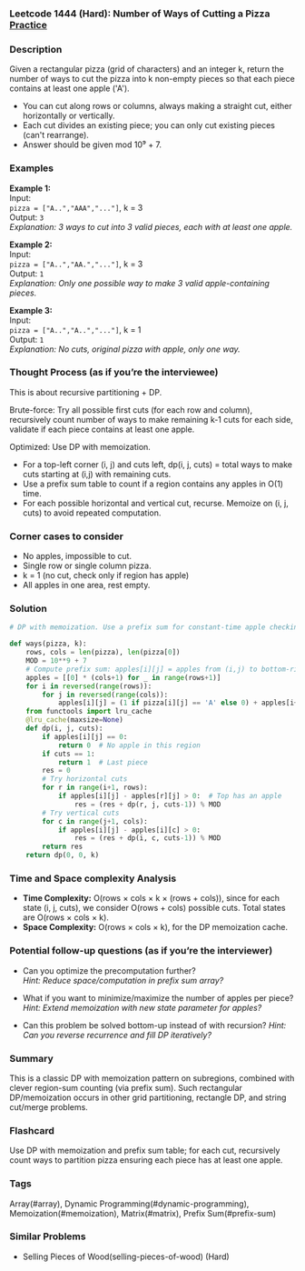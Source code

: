 ### Leetcode 1444 (Hard): Number of Ways of Cutting a Pizza [Practice](https://leetcode.com/problems/number-of-ways-of-cutting-a-pizza)

### Description  
Given a rectangular pizza (grid of characters) and an integer k, return the number of ways to cut the pizza into k non-empty pieces so that each piece contains at least one apple ('A').
- You can cut along rows or columns, always making a straight cut, either horizontally or vertically.
- Each cut divides an existing piece; you can only cut existing pieces (can't rearrange).
- Answer should be given mod 10⁹ + 7.

### Examples  

**Example 1:**  
Input:  
`pizza = ["A..","AAA","..."]`, k = 3  
Output: `3`  
*Explanation: 3 ways to cut into 3 valid pieces, each with at least one apple.*

**Example 2:**  
Input:  
`pizza = ["A..","AA.","..."]`, k = 3  
Output: `1`  
*Explanation: Only one possible way to make 3 valid apple-containing pieces.*

**Example 3:**  
Input:  
`pizza = ["A..","A..","..."]`, k = 1  
Output: `1`  
*Explanation: No cuts, original pizza with apple, only one way.*


### Thought Process (as if you’re the interviewee)  

This is about recursive partitioning + DP.

Brute-force: Try all possible first cuts (for each row and column), recursively count number of ways to make remaining k-1 cuts for each side, validate if each piece contains at least one apple.

Optimized: Use DP with memoization.
- For a top-left corner (i, j) and cuts left, dp(i, j, cuts) = total ways to make cuts starting at (i,j) with remaining cuts.
- Use a prefix sum table to count if a region contains any apples in O(1) time.
- For each possible horizontal and vertical cut, recurse. Memoize on (i, j, cuts) to avoid repeated computation.

### Corner cases to consider  
- No apples, impossible to cut.
- Single row or single column pizza.
- k = 1 (no cut, check only if region has apple)
- All apples in one area, rest empty.

### Solution

```python
# DP with memoization. Use a prefix sum for constant-time apple checking.

def ways(pizza, k):
    rows, cols = len(pizza), len(pizza[0])
    MOD = 10**9 + 7
    # Compute prefix sum: apples[i][j] = apples from (i,j) to bottom-right
    apples = [[0] * (cols+1) for _ in range(rows+1)]
    for i in reversed(range(rows)):
        for j in reversed(range(cols)):
            apples[i][j] = (1 if pizza[i][j] == 'A' else 0) + apples[i+1][j] + apples[i][j+1] - apples[i+1][j+1]
    from functools import lru_cache
    @lru_cache(maxsize=None)
    def dp(i, j, cuts):
        if apples[i][j] == 0:
            return 0  # No apple in this region
        if cuts == 1:
            return 1  # Last piece
        res = 0
        # Try horizontal cuts
        for r in range(i+1, rows):
            if apples[i][j] - apples[r][j] > 0:  # Top has an apple
                res = (res + dp(r, j, cuts-1)) % MOD
        # Try vertical cuts
        for c in range(j+1, cols):
            if apples[i][j] - apples[i][c] > 0:
                res = (res + dp(i, c, cuts-1)) % MOD
        return res
    return dp(0, 0, k)
```

### Time and Space complexity Analysis  

- **Time Complexity:** O(rows × cols × k × (rows + cols)), since for each state (i, j, cuts), we consider O(rows + cols) possible cuts. Total states are O(rows × cols × k).
- **Space Complexity:** O(rows × cols × k), for the DP memoization cache.

### Potential follow-up questions (as if you’re the interviewer)  

- Can you optimize the precomputation further?  
  *Hint: Reduce space/computation in prefix sum array?*

- What if you want to minimize/maximize the number of apples per piece?
  *Hint: Extend memoization with new state parameter for apples?*

- Can this problem be solved bottom-up instead of with recursion?
  *Hint: Can you reverse recurrence and fill DP iteratively?*

### Summary
This is a classic DP with memoization pattern on subregions, combined with clever region-sum counting (via prefix sum). Such rectangular DP/memoization occurs in other grid partitioning, rectangle DP, and string cut/merge problems.


### Flashcard
Use DP with memoization and prefix sum table; for each cut, recursively count ways to partition pizza ensuring each piece has at least one apple.

### Tags
Array(#array), Dynamic Programming(#dynamic-programming), Memoization(#memoization), Matrix(#matrix), Prefix Sum(#prefix-sum)

### Similar Problems
- Selling Pieces of Wood(selling-pieces-of-wood) (Hard)